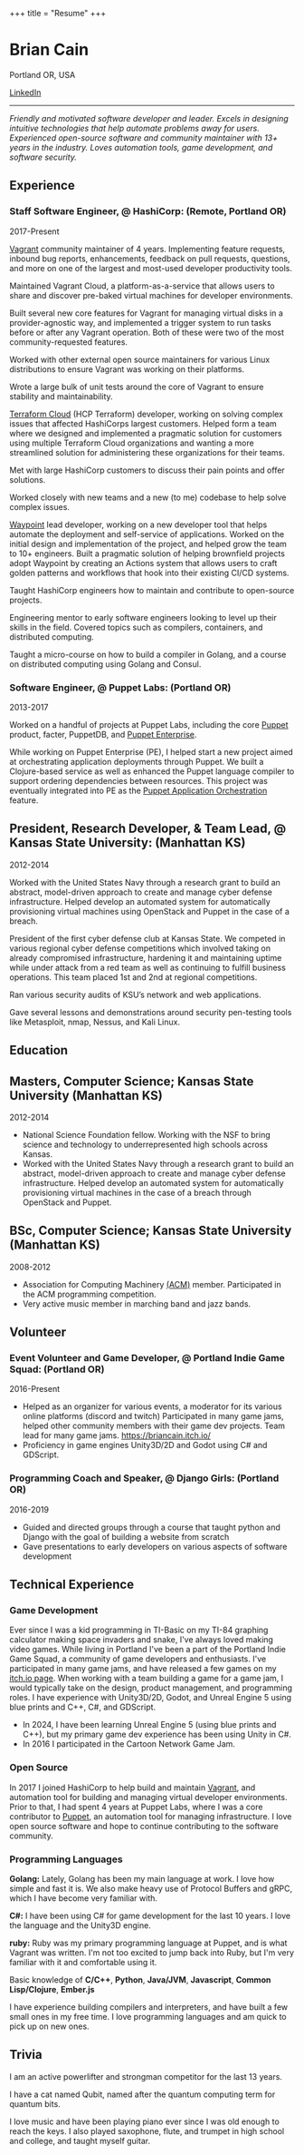 +++
title = "Resume"
+++

Brian Cain
============

Portland OR, USA

[LinkedIn](https://www.linkedin.com/in/briancain1/)
-------------------     ----------------------------

_Friendly and motivated software developer and leader. Excels in designing intuitive technologies that help automate problems away for users. Experienced open-source software and community maintainer with 13+ years in the industry. Loves automation tools, game development, and software security._

Experience
----------

###  **Staff Software Engineer, @ HashiCorp:** (Remote, Portland OR)
2017-Present

[Vagrant](https://www.vagrantup.com/) community maintainer of 4 years. Implementing feature requests, inbound bug reports, enhancements, feedback on pull requests, questions, and more on one of the largest and most-used developer productivity tools.

Maintained Vagrant Cloud, a platform-as-a-service that allows users to share and discover pre-baked virtual machines for developer environments.

Built several new core features for Vagrant for managing virtual disks in a provider-agnostic way, and implemented a trigger system to run tasks before or after any Vagrant operation. Both of these were two of the most community-requested features.

Worked with other external open source maintainers for various Linux distributions to ensure Vagrant was working on their platforms.

Wrote a large bulk of unit tests around the core of Vagrant to ensure stability and maintainability.

[Terraform Cloud](https://developer.hashicorp.com/terraform/cloud-docs) (HCP Terraform) developer, working on solving complex issues that affected HashiCorps largest customers. Helped form a team where we designed and implemented a pragmatic solution for customers using multiple Terraform Cloud organizations and wanting a more streamlined solution for administering these organizations for their teams.

Met with large HashiCorp customers to discuss their pain points and offer solutions.

Worked closely with new teams and a new (to me) codebase to help solve complex issues.

[Waypoint](https://www.waypointproject.io/) lead developer, working on a new developer tool that helps automate the deployment and self-service of applications. Worked on the initial design and implementation of the project, and helped grow the team to 10+ engineers. Built a pragmatic solution of helping brownfield projects adopt Waypoint by creating an Actions system that allows users to craft golden patterns and workflows that hook into their existing CI/CD systems.

Taught HashiCorp engineers how to maintain and contribute to open-source projects.

Engineering mentor to early software engineers looking to level up their skills in the field. Covered topics such as compilers, containers, and distributed computing.

Taught a micro-course on how to build a compiler in Golang, and a course on
distributed computing using Golang and Consul.

### **Software Engineer, @ Puppet Labs:** (Portland OR)
2013-2017

Worked on a handful of projects at Puppet Labs, including the core [Puppet](https://www.puppet.com/docs/puppet/8/puppet_overview) product, facter, PuppetDB, and [Puppet Enterprise](https://www.puppet.com/products/puppet-enterprise).

While working on Puppet Enterprise (PE), I helped
start a new project aimed at orchestrating application deployments through Puppet. We built
a Clojure-based service as well as enhanced the Puppet language compiler to
support ordering dependencies between resources. This project was eventually
integrated into PE as the [Puppet Application Orchestration](https://puppet.com/docs/pe/2017.3/app_orchestration_intro.html) feature.

## **President, Research Developer, & Team Lead, @ Kansas State University:** (Manhattan KS)
2012-2014

Worked with the United States Navy through a research grant to build an abstract, model-driven approach to create and manage cyber defense infrastructure. Helped develop an automated system for automatically provisioning virtual machines using OpenStack and Puppet in the case of a breach.

President of the first cyber defense club at Kansas State. We competed in various regional cyber defense competitions which involved taking on already compromised infrastructure, hardening it and maintaining uptime while under attack from a red team as well as continuing to fulfill business operations. This team placed 1st and 2nd at regional competitions.

Ran various security audits of KSU’s network and web applications.

Gave several lessons and demonstrations around security pen-testing tools like Metasploit, nmap, Nessus, and Kali Linux.

Education
---------

## **Masters, Computer Science**; Kansas State University (Manhattan KS)
2012-2014

* National Science Foundation fellow. Working with the NSF to bring science and technology to underrepresented high schools across Kansas.
* Worked with the United States Navy through a research grant to build an abstract, model-driven approach to create and manage cyber defense infrastructure. Helped develop an automated system for automatically provisioning virtual machines in the case of a breach through OpenStack and Puppet.

## **BSc, Computer Science**; Kansas State University (Manhattan KS)
2008-2012

* Association for Computing Machinery [(ACM)](https://www.acm.org/) member. Participated in the ACM programming competition.
* Very active music member in marching band and jazz bands.

Volunteer
---------

### **Event Volunteer and Game Developer, @ Portland Indie Game Squad:** (Portland OR)
2016-Present

* Helped as an organizer for various events, a moderator for its various online platforms (discord and twitch) Participated in many game jams, helped other community members with their game dev projects. Team lead for many game jams. https://briancain.itch.io/
* Proficiency in game engines Unity3D/2D and Godot using C# and GDScript.

### **Programming Coach and Speaker, @ Django Girls:** (Portland OR)
2016-2019

* Guided and directed groups through a course that taught python and Django with the goal of building a website from scratch
* Gave presentations to early developers on various aspects of software development

Technical Experience
--------------------

### Game Development

Ever since I was a kid programming in TI-Basic on my TI-84 graphing calculator making
space invaders and snake, I've always loved making video games. While living in Portland
I've been a part of the Portland Indie Game Squad, a community of game developers
and enthusiasts. I've participated in many game jams, and have released a few
games on my [itch.io page](https://briancain.itch.io/). When working with a
team building a game for a game jam, I would typically take on the design, product
management, and programming roles. I have experience with Unity3D/2D, Godot, and Unreal Engine 5 using blue prints and C++, C#, and GDScript.

* In 2024, I have been learning Unreal Engine 5 (using blue prints and C++),
but my primary game dev experience has been using Unity in C#.
* In 2016 I participated in the Cartoon Network Game Jam.

### Open Source

In 2017 I joined HashiCorp to help build and maintain [Vagrant](https://www.vagrantup.com/),
and automation tool for building and managing virtual developer environments.
Prior to that, I had spent 4 years at Puppet Labs, where I was a core contributor to
[Puppet](https://puppet.com/), an automation tool for managing infrastructure.
I love open source software and hope to continue contributing to the software
community.

### Programming Languages

**Golang:** Lately, Golang has been my main language at work. I love how
simple and fast it is. We also make heavy use of Protocol Buffers and gRPC,
which I have become very familiar with.

**C#:** I have been using C# for game development for the last 10 years. I love
the language and the Unity3D engine.

**ruby:** Ruby was my primary programming language at Puppet, and is what
Vagrant was written. I'm not too excited to jump back into Ruby, but I'm
very familiar with it and comfortable using it.

Basic knowledge of **C/C++**, **Python**, **Java/JVM**, **Javascript**, **Common Lisp/Clojure**, **Ember.js**

I have experience building compilers and interpreters, and have built a few small ones in my free time. I love programming languages and am quick to pick up on new ones.

Trivia
------

I am an active powerlifter and strongman competitor for the last 13 years.

I have a cat named Qubit, named after the quantum computing term for quantum bits.

I love music and have been playing piano ever since I was old enough to reach the keys. I also played saxophone, flute, and trumpet in high school and college, and taught myself guitar.
